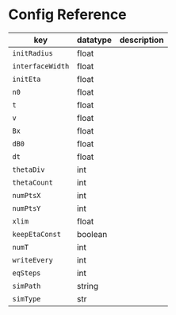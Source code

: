 # Config Reference

| key | datatype | description |
| --- | -------- | ----------- |
| `initRadius` | float | |
| `interfaceWidth` | float | |
| `initEta` | float | |
| `n0` | float | |
| `t` | float | |
| `v` | float | |
| `Bx` | float | |
| `dB0` | float | |
| `dt` | float | |
| `thetaDiv` | int | |
| `thetaCount` | int | |
| `numPtsX` | int | |
| `numPtsY` | int | |
| `xlim` | float | |
| `keepEtaConst` | boolean | |
| `numT` | int | |
| `writeEvery` | int | |
| `eqSteps` | int | |
| `simPath` | string | |
| `simType` | str | |
